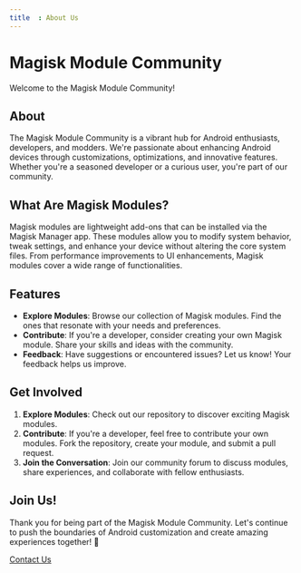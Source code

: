 ```yaml
---
title  : About Us
---
```


# Magisk Module Community

Welcome to the Magisk Module Community! 

## About

The Magisk Module Community is a vibrant hub for Android enthusiasts, developers, and modders. We're passionate about enhancing Android devices through customizations, optimizations, and innovative features. Whether you're a seasoned developer or a curious user, you're part of our community.

## What Are Magisk Modules?

Magisk modules are lightweight add-ons that can be installed via the Magisk Manager app. These modules allow you to modify system behavior, tweak settings, and enhance your device without altering the core system files. From performance improvements to UI enhancements, Magisk modules cover a wide range of functionalities.

## Features

- **Explore Modules**: Browse our collection of Magisk modules. Find the ones that resonate with your needs and preferences.
- **Contribute**: If you're a developer, consider creating your own Magisk module. Share your skills and ideas with the community.
- **Feedback**: Have suggestions or encountered issues? Let us know! Your feedback helps us improve.

## Get Involved

1. **Explore Modules**: Check out our repository to discover exciting Magisk modules.
2. **Contribute**: If you're a developer, feel free to contribute your own modules. Fork the repository, create your module, and submit a pull request.
3. **Join the Conversation**: Join our community forum to discuss modules, share experiences, and collaborate with fellow enthusiasts.

## Join Us!

Thank you for being part of the Magisk Module Community. Let's continue to push the boundaries of Android customization and create amazing experiences together! 🙌

 [Contact Us](/contact)

